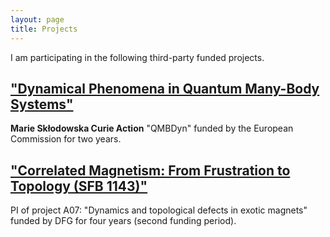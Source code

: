 ```yaml
---
layout: page
title: Projects
---
```


I am participating in the following third-party funded projects.


["Dynamical Phenomena in Quantum Many-Body Systems"](/posts/qmbdyn_2017)
---------------------------------------------------------

**Marie Skłodowska Curie Action** "QMBDyn" funded by the European Commission for two years.



["Correlated Magnetism: From Frustration to Topology (SFB 1143)"](https://tu-dresden.de/mn/physik/sfb1143)  
---------------------------------------------------------------

PI of project A07: "Dynamics and topological defects in exotic magnets" funded by DFG for four years (second funding period).  



